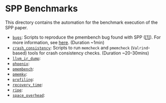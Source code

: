 # SPP Benchmarks

This directory contains the automation for the benchmark execution of the SPP paper.

- [`bugs`](./bugs/): Scripts to reproduce the pmembench bug found with SPP ([[1]](https://github.com/pmem/pmdk/issues/5333)). For more information, see [here](./bugs/README.md). (Duration ~1min)
- [`crash_consistency`](./crash_consistency/): Scripts to run `memcheck` and `pmemcheck` (`Valrind`-based) tools for crash consistency checks. (Duration ~20-30mins)
- [`llvm_ir_dump`](./llvm_ir_dump/):
- [`phoenix`](./phoenix/):
- [`pmembench`](./pmembench/):
- [`pmemkv`](./pmemkv/):
- [`profiling`](./profiling/):
- [`recovery_time`](./recovery_time/):
- [`ripe`](./ripe/):
- [`space_overhead`](./space_overhead/):